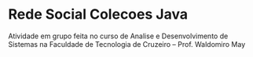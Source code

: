# Rede Social Colecoes Java
Atividade em grupo feita no curso de Analise e Desenvolvimento de Sistemas na Faculdade de Tecnologia de Cruzeiro – Prof. Waldomiro May

